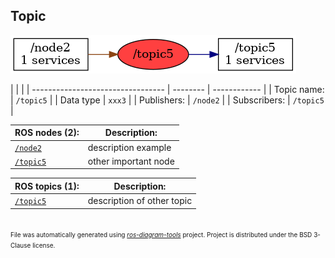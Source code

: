 <!--
File was automatically generated using 'ros-diagram-tools' project.
Project is distributed under the BSD 3-Clause license.
-->

## Topic

[![/topic5](t__topic5.png "/topic5")](t__topic5.png)

|  |  |
| --------------------------------- | -------- | ------------ |
| Topic name: | `/topic5` |
| Data type | `xxx3` |
| Publishers: | `/node2` |
| Subscribers: | `/topic5` |


| ROS nodes (2): | Description: |
| ----------------------------------- | ------------ |
| [`/node2`](n__node2.html) | description example |
| [`/topic5`](n__topic5.html) | other important node |

| ROS topics (1): | Description: |
| ----------------------------------- | ------------ |
| [`/topic5`](t__topic5.html) | description of other topic |


</br>
<font size="1">
File was automatically generated using <a href="https://github.com/anetczuk/ros-diagram-tools"><i>ros-diagram-tools</i></a> project.
Project is distributed under the BSD 3-Clause license.
</font>
